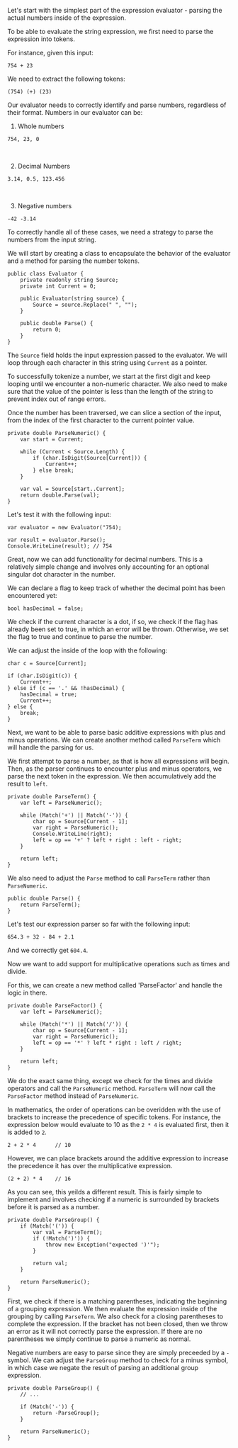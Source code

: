 Let's start with the simplest part of the expression evaluator - parsing the actual numbers inside of the expression.

To be able to evaluate the string expression, we first need to parse the expression into tokens.

For instance, given this input:

```
754 + 23
```

We need to extract the following tokens:

```
(754) (+) (23)
```

Our evaluator needs to correctly identify and parse numbers, regardless of their format. Numbers in our evaluator can be:


1. Whole numbers
```
754, 23, 0
```

<br/>

2. Decimal Numbers
```
3.14, 0.5, 123.456
```

<br/>

3. Negative numbers
```
-42 -3.14
```

To correctly handle all of these cases, we need a strategy to parse the numbers from the input string.

We will start by creating a class to encapsulate the behavior of the evaluator and a method for parsing the number tokens.


```
public class Evaluator {
    private readonly string Source;
    private int Current = 0;

    public Evaluator(string source) {
        Source = source.Replace(" ", "");
    }

    public double Parse() {
        return 0;
    }
}
```

The `Source` field holds the input expression passed to the evaluator. We will loop through each character in this string using `Current` as a pointer.

To successfully tokenize a number, we start at the first digit and keep looping until we encounter a non-numeric character. We also need to make sure that the value of the pointer is less than the length of the string to prevent index out of range errors.

Once the number has been traversed, we can slice a section of the input, from the index of the first character to the current pointer value.

```
private double ParseNumeric() {
    var start = Current;

    while (Current < Source.Length) {
        if (char.IsDigit(Source[Current])) {
            Current++;
        } else break;
    }

    var val = Source[start..Current];
    return double.Parse(val);
}
```

Let's test it with the following input:

```
var evaluator = new Evaluator("754);

var result = evaluator.Parse();
Console.WriteLine(result); // 754
```

Great, now we can add functionality for decimal numbers. This is a relatively simple change and involves only accounting for an optional singular dot character in the number.

We can declare a flag to keep track of whether the decimal point has been encountered yet:

```
bool hasDecimal = false;
```

We check if the current character is a dot, if so, we check if the flag has already been set to true, in which an error will be thrown. Otherwise, we set the flag to true and continue to parse the number.

We can adjust the inside of the loop with the following:

```
char c = Source[Current];

if (char.IsDigit(c)) {
    Current++;
} else if (c == '.' && !hasDecimal) {
    hasDecimal = true;
    Current++;
} else {
    break;
}
```

Next, we want to be able to parse basic additive expressions with plus and minus operations. We can create another method called `ParseTerm` which will handle the parsing for us.

We first attempt to parse a number, as that is how all expressions will begin. Then, as the parser continues to encounter plus and minus operators, we parse the next token in the expression. We then accumulatively add the result to `left`.

```
private double ParseTerm() {
    var left = ParseNumeric();

    while (Match('+') || Match('-')) {
        char op = Source[Current - 1];
        var right = ParseNumeric();
        Console.WriteLine(right);
        left = op == '+' ? left + right : left - right;
    }

    return left;
}
```

We also need to adjust the `Parse` method to call `ParseTerm` rather than `ParseNumeric`.

```
public double Parse() {
    return ParseTerm();
}
```

Let's test our expression parser so far with the following input:

```
654.3 + 32 - 84 + 2.1
```

And we correctly get `604.4`.

Now we want to add support for multiplicative operations such as times and divide.

For this, we can create a new method called 'ParseFactor' and handle the logic in there.

```
private double ParseFactor() {
    var left = ParseNumeric();

    while (Match('*') || Match('/')) {
        char op = Source[Current - 1];
        var right = ParseNumeric();
        left = op == '*' ? left * right : left / right;
    }

    return left;
}
```

We do the exact same thing, except we check for the times and divide operators and call the `ParseNumeric` method. `ParseTerm` will now call the `ParseFactor` method instead of `ParseNumeric`.

In mathematics, the order of operations can be overidden with the use of brackets to increase the precedence of specific tokens. For instance, the expression below would evaluate to 10 as the `2 * 4` is evaluated first, then it is added to `2`.

```
2 + 2 * 4      // 10
```

However, we can place brackets around the additive expression to increase the precedence it has over the multiplicative expression.

```
(2 + 2) * 4    // 16
```

As you can see, this yeilds a different result. This is fairly simple to implement and involves checking if a numeric is surrounded by brackets before it is parsed as a number.

```
private double ParseGroup() {
    if (Match('(')) {
        var val = ParseTerm();
        if (!Match(')')) {
            throw new Exception("expected ')'");
        }

        return val;
    }

    return ParseNumeric();
}
```

First, we check if there is a matching parentheses, indicating the beginning of a grouping expression. We then evaluate the expression inside of the grouping by calling `ParseTerm`. We also check for a closing parentheses to complete the expression. If the bracket has not been closed, then we throw an error as it will not correctly parse the expression. If there are no parentheses we simply continue to parse a numeric as normal.

Negative numbers are easy to parse since they are simply preceeded by a `-` symbol. We can adjust the `ParseGroup` method to check for a minus symbol, in which case we negate the result of parsing an additional group expression.

```
private double ParseGroup() {
    // ...

    if (Match('-')) {
        return -ParseGroup();
    }
    
    return ParseNumeric();
}
```